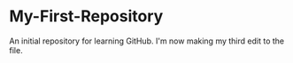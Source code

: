 My-First-Repository
===================

An initial repository for learning GitHub.  I'm now making my third edit to the file.
